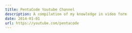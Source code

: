 ```yaml
---
title: PentaCode Youtube Channel
description: A compilation of my knowledge in video form
date: 2014-01-01
url: https://youtube.com/pentacode
---
```

